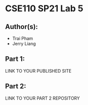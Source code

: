 # CSE110 SP21 Lab 5

## Author(s):
- Trai Pham
- Jerry Liang

## Part 1:

LINK TO YOUR PUBLISHED SITE

## Part 2:

LINK TO YOUR PART 2 REPOSITORY